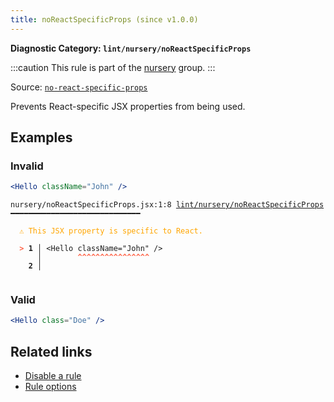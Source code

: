 ```yaml
---
title: noReactSpecificProps (since v1.0.0)
---
```


**Diagnostic Category: `lint/nursery/noReactSpecificProps`**

:::caution
This rule is part of the [nursery](/linter/rules/#nursery) group.
:::

Source: <a href="https://github.com/solidjs-community/eslint-plugin-solid/blob/main/docs/no-react-specific-props.md" target="_blank"><code>no-react-specific-props</code></a>

Prevents React-specific JSX properties from being used.

## Examples

### Invalid

```jsx
<Hello className="John" />
```

<pre class="language-text"><code class="language-text">nursery/noReactSpecificProps.jsx:1:8 <a href="https://biomejs.dev/linter/rules/no-react-specific-props">lint/nursery/noReactSpecificProps</a> ━━━━━━━━━━━━━━━━━━━━━━━━━━━━━

<strong><span style="color: Orange;">  </span></strong><strong><span style="color: Orange;">⚠</span></strong> <span style="color: Orange;">This JSX property is specific to React.</span>
  
<strong><span style="color: Tomato;">  </span></strong><strong><span style="color: Tomato;">&gt;</span></strong> <strong>1 │ </strong>&lt;Hello className=&quot;John&quot; /&gt;
   <strong>   │ </strong>       <strong><span style="color: Tomato;">^</span></strong><strong><span style="color: Tomato;">^</span></strong><strong><span style="color: Tomato;">^</span></strong><strong><span style="color: Tomato;">^</span></strong><strong><span style="color: Tomato;">^</span></strong><strong><span style="color: Tomato;">^</span></strong><strong><span style="color: Tomato;">^</span></strong><strong><span style="color: Tomato;">^</span></strong><strong><span style="color: Tomato;">^</span></strong><strong><span style="color: Tomato;">^</span></strong><strong><span style="color: Tomato;">^</span></strong><strong><span style="color: Tomato;">^</span></strong><strong><span style="color: Tomato;">^</span></strong><strong><span style="color: Tomato;">^</span></strong><strong><span style="color: Tomato;">^</span></strong><strong><span style="color: Tomato;">^</span></strong>
    <strong>2 │ </strong>
  
</code></pre>

### Valid

```jsx
<Hello class="Doe" />
```

## Related links

- [Disable a rule](/linter/#disable-a-lint-rule)
- [Rule options](/linter/#rule-options)
